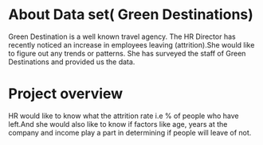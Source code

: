 # About Data set( Green Destinations)
Green Destination is a well known travel agency. The HR Director has recently noticed an increase in employees leaving (attrition).She would like to figure out any trends or patterns. She has surveyed the staff of Green Destinations and provided us the data.
# Project overview
HR would like to know what the attrition rate i.e % of people who have left.And she would also like to know if factors like age, years at the company and income play a part in determining if people will leave of not.
